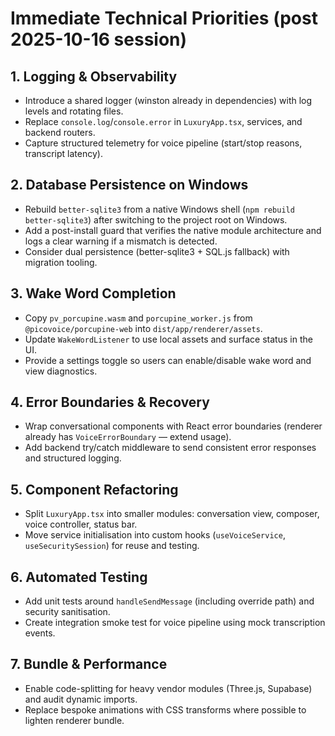 # Immediate Technical Priorities (post 2025-10-16 session)

## 1. Logging & Observability

- Introduce a shared logger (winston already in dependencies) with log levels and rotating files.
- Replace `console.log`/`console.error` in `LuxuryApp.tsx`, services, and backend routers.
- Capture structured telemetry for voice pipeline (start/stop reasons, transcript latency).

## 2. Database Persistence on Windows

- Rebuild `better-sqlite3` from a native Windows shell (`npm rebuild better-sqlite3`) after switching to the project root on Windows.
- Add a post-install guard that verifies the native module architecture and logs a clear warning if a mismatch is detected.
- Consider dual persistence (better-sqlite3 + SQL.js fallback) with migration tooling.

## 3. Wake Word Completion

- Copy `pv_porcupine.wasm` and `porcupine_worker.js` from `@picovoice/porcupine-web` into `dist/app/renderer/assets`.
- Update `WakeWordListener` to use local assets and surface status in the UI.
- Provide a settings toggle so users can enable/disable wake word and view diagnostics.

## 4. Error Boundaries & Recovery

- Wrap conversational components with React error boundaries (renderer already has `VoiceErrorBoundary` — extend usage).
- Add backend try/catch middleware to send consistent error responses and structured logging.

## 5. Component Refactoring

- Split `LuxuryApp.tsx` into smaller modules: conversation view, composer, voice controller, status bar.
- Move service initialisation into custom hooks (`useVoiceService`, `useSecuritySession`) for reuse and testing.

## 6. Automated Testing

- Add unit tests around `handleSendMessage` (including override path) and security sanitisation.
- Create integration smoke test for voice pipeline using mock transcription events.

## 7. Bundle & Performance

- Enable code-splitting for heavy vendor modules (Three.js, Supabase) and audit dynamic imports.
- Replace bespoke animations with CSS transforms where possible to lighten renderer bundle.
